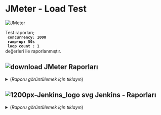 # JMeter - Load Test

 ![JMeter](https://user-images.githubusercontent.com/35347777/149796843-941a0aca-4d77-4d13-a468-662f994324cd.PNG)


Test raporları; <br>
**` concurrency: 1000`**<br>
**` ramp-up: 50s`**<br>
**` loop count : 1`**<br>
değerleri ile raporlanmıştır.
 

##  ![download](https://user-images.githubusercontent.com/35347777/149824311-1625557e-04f1-43e4-beb8-e13b4b8a7346.png) JMeter Raporları
   

<details>  
  <summary> (<i>Raporu görüntülemek için tıklayın</i>)</summary>

--------
 
<details>
    <summary><strong>Response Time Graph</strong></summary>

--------
 
<img width="1475" alt="1 Response Time Graph" src="https://user-images.githubusercontent.com/35347777/149793920-db4b9ecb-78d3-43af-a6d8-4445d8e67c28.png">
 
</details>

<details>
    <summary><strong>Response Codes per Second</strong></summary>

--------
 
<img width="1475" alt="2 Response Codes per Second" src="https://user-images.githubusercontent.com/35347777/149793997-ecd7c99d-28c6-430b-be1b-f64ff9b82e5d.png"> 

</details>

<details>
    <summary><strong>Response Latencies Over Time</strong></summary>

--------
 
<img width="1475" alt="3 Response Latencies Over Time" src="https://user-images.githubusercontent.com/35347777/149794164-7a31e684-9527-47a0-bd0e-6f6238e5dea2.png">  
  
</details>

<details>
    <summary><strong>Response Times Over Time</strong></summary>

--------
 
<img width="1475" alt="4 Response Times Over Time" src="https://user-images.githubusercontent.com/35347777/149794400-dae3e756-3205-4601-9151-d3fca5803487.png">   
  
</details>

<details>
    <summary><strong>Active Threads Over Time</strong></summary>

--------
 
<img width="1475" alt="5 Active Threads Over Time" src="https://user-images.githubusercontent.com/35347777/149794529-4dc97f47-b04d-4d60-b5c9-427a56d008f9.png">    

</details>

<details>
    <summary><strong>Bytes Throughtput Over Time</strong></summary>

--------
 
<img width="1475" alt="6 Bytes Throughtput Over Time" src="https://user-images.githubusercontent.com/35347777/149794638-b7b17e2e-638a-4d39-aa38-0874f23dd2fe.png">     
  
</details>

<details>
    <summary><strong>Connect Times Over Time</strong></summary>

--------
 
<img width="1475" alt="7 Connect Times Over Time" src="https://user-images.githubusercontent.com/35347777/149794839-2fb560e5-4433-453f-beba-403fca591c1f.png">      
 
</details>

<details>
    <summary><strong>Hits per Second</strong></summary>

--------
 
<img width="1475" alt="8 Hits per Second" src="https://user-images.githubusercontent.com/35347777/149794936-8b44f1d6-fa35-4602-9553-13232c29886d.png">       

</details>

<details>
    <summary><strong>Transactions per Second</strong></summary>

--------
 
<img width="1475" alt="9 Transactions per Second" src="https://user-images.githubusercontent.com/35347777/149794991-e0d93e45-2726-4584-bfe0-8cae6a570613.png">        

</details>
</details>

##  ![1200px-Jenkins_logo svg](https://user-images.githubusercontent.com/35347777/147480987-e53e1e34-a6b5-4491-982f-d95c081112c5.png) Jenkins - Raporları
   
<details>  
  <summary> (<i>Raporu görüntülemek için tıklayın</i>)</summary>

--------
    
![Search](https://user-images.githubusercontent.com/35347777/149824002-172119f8-e983-4370-a007-f5c5a40e4be0.PNG)

![SearchSugg](https://user-images.githubusercontent.com/35347777/149824032-ab19635d-9e52-4c08-a652-32d4434f418d.PNG)

</details>
